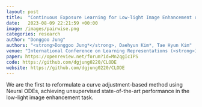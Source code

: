 ```yaml
---
layout: post
title:  "Continuous Exposure Learning for Low-light Image Enhancement using Neural ODEs"
date:   2023-08-09 22:21:59 +00:00
image: /images/pairwise.png
categories: research
author: "Donggoo Jung"
authors: "<strong>Donggoo Jung*</strong>, Daehyun Kim*, Tae Hyun Kim"
venue: "International Conference on Learning Representations (<strong>ICLR</strong>) <b style='color: red;'>Spotlight<b>"
paper: https://openreview.net/forum?id=Mn2qgIcIPS
code: https://github.com/dgjung0220/CLODE
website: https://github.com/dgjung0220/CLODE
---
```

We are the first to reformulate a curve adjustment-based method using Neural ODEs, achieving unsupervised state-of-the-art performance in the low-light image enhancement task.